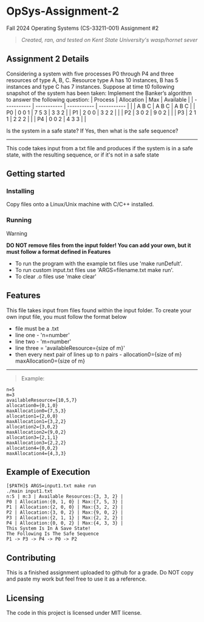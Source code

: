 # OpSys-Assignment-2
Fall 2024 Operating Systems (CS-33211-001) Assignment #2
>*Created, ran, and tested on Kent State University's wasp/hornet sever*

## Assignment 2 Details
Considering a system with five processes P0 through P4 and three resources of type A, B, C. Resource type A has 10 instances, B has 5 instances and type C has 7 instances. Suppose at time t0 following snapshot of the system has been taken: Implement the Banker’s algorithm to answer the following question:
| Process | Allocation | Max | Available |
| ----------- | ----------- | ----------- | ----------- |
|   | A B C | A B C | A B C |
| P0 | 0 0 1 | 7 5 3 | 3 3 2 |
| P1 | 2 0 0 | 3 2 2 |   |
| P2 | 3 0 2 | 9 0 2 |   |
| P3 | 2 1 1 | 2 2 2 |   |
| P4 | 0 0 2 | 4 3 3 |   |

Is the system in a safe state? If Yes, then what is the safe sequence?

---

This code takes input from a txt file and produces if the system is in a safe state, with the resulting sequence, or if it's not in a safe state


## Getting started
### Installing
Copy files onto a Linux/Unix machine with C/C++ installed.

### Running
> [!WARNING]
> **DO NOT remove files from the input folder! You can add your own, but it must follow a format defined in Features**
- To run the program with the example txt files use 'make runDefult'.
- To run custom input.txt files use 'ARGS=filename.txt make run'.
- To clear .o files use 'make clear'
  
## Features
This file takes input from files found within the input folder. To create your own input file, you must follow the format below
- file must be a .txt
- line one - 'n=number'
- line two - 'm=number'
- line three = 'availableResource={size of m}'
- then every next pair of lines up to n pairs - allocation0={size of m} maxAllocation0={size of m}

---

>Example:
```{txt}
n=5
m=3
availableResource={10,5,7}
allocation0={0,1,0}
maxAllocation0={7,5,3}
allocation1={2,0,0}
maxAllocation1={3,2,2}
allocation2={3,0,2}
maxAllocation2={9,0,2}
allocation3={2,1,1}
maxAllocation3={2,2,2}
allocation4={0,0,2}
maxAllocation4={4,3,3}
```

## Example of Execution
```{bash}
[$PATH]$ ARGS=input1.txt make run
./main input1.txt 
n:5 | m:3 | Available Resources:{3, 3, 2} |
P0 | Allocation:{0, 1, 0} | Max:{7, 5, 3} |
P1 | Allocation:{2, 0, 0} | Max:{3, 2, 2} |
P2 | Allocation:{3, 0, 2} | Max:{9, 0, 2} |
P3 | Allocation:{2, 1, 1} | Max:{2, 2, 2} |
P4 | Allocation:{0, 0, 2} | Max:{4, 3, 3} |
This System Is In A Save State!
The Following Is The Safe Sequence
P1 -> P3 -> P4 -> P0 -> P2
```

## Contributing
This is a finished assignment uploaded to github for a grade. Do NOT copy and paste my work but feel free to use it as a reference.

## Licensing
The code in this project is licensed under MIT license.
